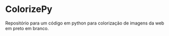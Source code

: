 # ColorizePy
Repositório para um código em python para colorização de imagens da web em preto em branco.
